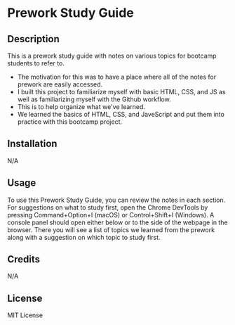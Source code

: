 # Prework Study Guide

## Description

This is a prework study guide with notes on various topics for bootcamp students to refer to.

- The motivation for this was to have a place where all of the notes for prework are easily accessed.
- I built this project to familiarize myself with basic HTML, CSS, and JS as well as familiarizing myself with the Github workflow.
- This is to help organize what we've learned.
- We learned the basics of HTML, CSS, and JaveScript and put them into practice with this bootcamp project.

## Installation

N/A

## Usage

To use this Prework Study Guide, you can review the notes in each section. For suggestions on what to study first, open the Chrome DevTools by pressing Command+Option+I (macOS) or Control+Shift+I (Windows). A console panel should open either below or to the side of the webpage in the browser. There you will see a list of topics we learned from the prework along with a suggestion on which topic to study first.

## Credits

N/A

## License

MIT License
